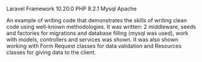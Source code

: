 Laravel Framework 10.20.0
PHP 8.2.1
Mysql
Apache

An example of writing code that demonstrates the skills of writing clean code using well-known methodologies.
It was written: 2 middleware, seeds and factories for migrations and database filling (mysql was used), work with models, controllers and services was shown. It was also shown working with Form Request classes for data validation and Resources classes for giving data to the client.
